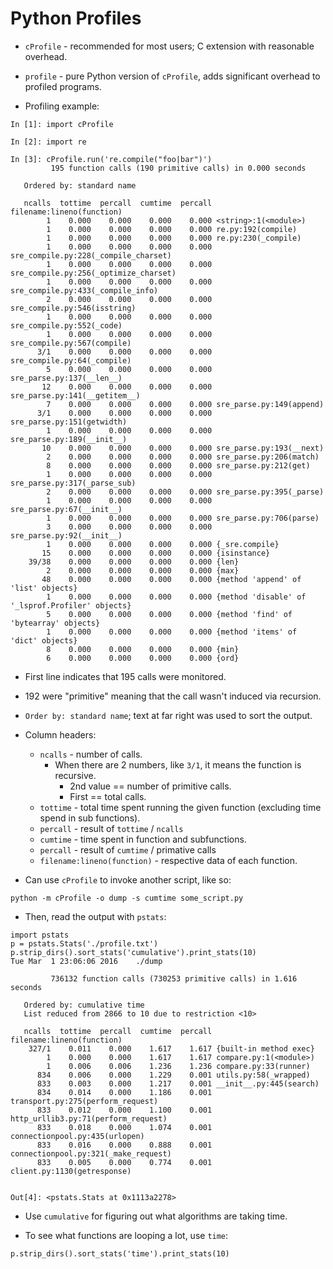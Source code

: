 # Python Profiles

* ``cProfile`` - recommended for most users; C extension with reasonable overhead.
* ``profile`` - pure Python version of ``cProfile``, adds significant overhead to profiled programs. 

* Profiling example:

```
In [1]: import cProfile

In [2]: import re

In [3]: cProfile.run('re.compile("foo|bar")')
         195 function calls (190 primitive calls) in 0.000 seconds

   Ordered by: standard name

   ncalls  tottime  percall  cumtime  percall filename:lineno(function)
        1    0.000    0.000    0.000    0.000 <string>:1(<module>)
        1    0.000    0.000    0.000    0.000 re.py:192(compile)
        1    0.000    0.000    0.000    0.000 re.py:230(_compile)
        1    0.000    0.000    0.000    0.000 sre_compile.py:228(_compile_charset)
        1    0.000    0.000    0.000    0.000 sre_compile.py:256(_optimize_charset)
        1    0.000    0.000    0.000    0.000 sre_compile.py:433(_compile_info)
        2    0.000    0.000    0.000    0.000 sre_compile.py:546(isstring)
        1    0.000    0.000    0.000    0.000 sre_compile.py:552(_code)
        1    0.000    0.000    0.000    0.000 sre_compile.py:567(compile)
      3/1    0.000    0.000    0.000    0.000 sre_compile.py:64(_compile)
        5    0.000    0.000    0.000    0.000 sre_parse.py:137(__len__)
       12    0.000    0.000    0.000    0.000 sre_parse.py:141(__getitem__)
        7    0.000    0.000    0.000    0.000 sre_parse.py:149(append)
      3/1    0.000    0.000    0.000    0.000 sre_parse.py:151(getwidth)
        1    0.000    0.000    0.000    0.000 sre_parse.py:189(__init__)
       10    0.000    0.000    0.000    0.000 sre_parse.py:193(__next)
        2    0.000    0.000    0.000    0.000 sre_parse.py:206(match)
        8    0.000    0.000    0.000    0.000 sre_parse.py:212(get)
        1    0.000    0.000    0.000    0.000 sre_parse.py:317(_parse_sub)
        2    0.000    0.000    0.000    0.000 sre_parse.py:395(_parse)
        1    0.000    0.000    0.000    0.000 sre_parse.py:67(__init__)
        1    0.000    0.000    0.000    0.000 sre_parse.py:706(parse)
        3    0.000    0.000    0.000    0.000 sre_parse.py:92(__init__)
        1    0.000    0.000    0.000    0.000 {_sre.compile}
       15    0.000    0.000    0.000    0.000 {isinstance}
    39/38    0.000    0.000    0.000    0.000 {len}
        2    0.000    0.000    0.000    0.000 {max}
       48    0.000    0.000    0.000    0.000 {method 'append' of 'list' objects}
        1    0.000    0.000    0.000    0.000 {method 'disable' of '_lsprof.Profiler' objects}
        5    0.000    0.000    0.000    0.000 {method 'find' of 'bytearray' objects}
        1    0.000    0.000    0.000    0.000 {method 'items' of 'dict' objects}
        8    0.000    0.000    0.000    0.000 {min}
        6    0.000    0.000    0.000    0.000 {ord}
```

* First line indicates that 195 calls were monitored.
* 192 were "primitive" meaning that the call wasn't induced via recursion.
 * ``Order by: standard name``; text at far right was used to sort the output.
* Column headers:
  * ``ncalls`` - number of calls.
    * When there are 2 numbers, like ``3/1``, it means the function is recursive.
      * 2nd value == number of primitive calls.
      * First == total calls.
  * ``tottime`` - total time spent running the given function (excluding time spend in sub functions).
  * ``percall`` - result of ``tottime`` / ``ncalls``
  * ``cumtime`` - time spent in function and subfunctions.
  * ``percall`` - result of ``cumtime`` / primative calls
  * ``filename:lineno(function)`` - respective data of each function.

* Can use ``cProfile`` to invoke another script, like so:

```
python -m cProfile -o dump -s cumtime some_script.py
```

* Then, read the output with ``pstats``:

```
import pstats
p = pstats.Stats('./profile.txt')
p.strip_dirs().sort_stats('cumulative').print_stats(10)
Tue Mar  1 23:06:06 2016    ./dump

         736132 function calls (730253 primitive calls) in 1.616 seconds

   Ordered by: cumulative time
   List reduced from 2866 to 10 due to restriction <10>

   ncalls  tottime  percall  cumtime  percall filename:lineno(function)
    327/1    0.011    0.000    1.617    1.617 {built-in method exec}
        1    0.000    0.000    1.617    1.617 compare.py:1(<module>)
        1    0.006    0.006    1.236    1.236 compare.py:33(runner)
      834    0.006    0.000    1.229    0.001 utils.py:58(_wrapped)
      833    0.003    0.000    1.217    0.001 __init__.py:445(search)
      834    0.014    0.000    1.186    0.001 transport.py:275(perform_request)
      833    0.012    0.000    1.100    0.001 http_urllib3.py:71(perform_request)
      833    0.018    0.000    1.074    0.001 connectionpool.py:435(urlopen)
      833    0.016    0.000    0.888    0.001 connectionpool.py:321(_make_request)
      833    0.005    0.000    0.774    0.001 client.py:1130(getresponse)


Out[4]: <pstats.Stats at 0x1113a2278>
```

* Use ``cumulative`` for figuring out what algorithms are taking time.

* To see what functions are looping a lot, use ``time``:

```
p.strip_dirs().sort_stats('time').print_stats(10)
```
